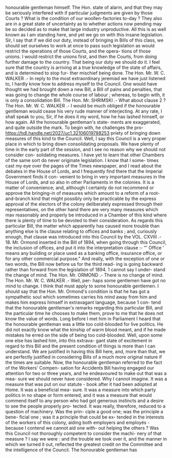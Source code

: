 honourable gentleman himself. The Hon. state of alarm, and that they may be seriously interfered with if particular judgments are given by those Courts ? What is the condition of our woollen-factories to-day ? They also are in a great state of uncertainty as to whether actions now pending may be so decided as to make that large industry unproductive. All this is as well known as I am standing here, and yet we go on with this insane legislation. Sir, I say that if we did our duty, instead of bringing in Bills of this class, we should set ourselves to work at once to pass such legislation as would restrict the operations of those Courts, and the opera- tions of those unions. I would restrict the unions first, and then the Courts, from doing further damage to the country. That being our duty we should do it. I feel sure that the country is arriving at a true knowledge of the state of affairs, and is determined to stop fur- ther mischief being done. The Hon. Mr. W. C. WALKER .- In reply to the most extraordinary jeremiad we have just listened to, I hardly know how to address myself to the Council. One would have thought we had brought down a new Bill, a Bill of pains and penalties, that was going to change the whole course of labour ; whereas, to begin with, it is only a consolidation Bill. The Hon. Mr. SHRIMSKI .- What about clause 2 ? The Hon. Mr. W. C. WALKER .- I would be much obliged if the honourable gentleman would cease his very rude manner of interjecting. At any rate, I shall speak to you, Sir, if he does it my word, how he has lashed himself, or how again. All the honourable gentleman's state- ments are exaggerated, and quite outside the mark. To begin with, he challenges the pro- https://hdl.handle.net/2027/uc1.32106019788253 priety of bringing down measures of this kind to the Council. Well, I say this Council is a very proper place in which to bring down consolidating proposals. We have plenty of time in the early part of the session, and I see no reason why we should not consider con- solidating measures. I have yet to learn that other Chambers of the same sort do never originate legislation. I know that I some- times cast my eye over the pages of the Times newspaper, and I read about the debates in the House of Lords, and I frequently find there that the Imperial Government finds it con- venient to bring in very important measures in the House of Lords, and so also in other Parliaments in the colonies. It is a matter of convenience; and, although I certainly do not recommend or approve the bringing-in of measures which amount to a reform of a root- and-branch kind that might possibly only be practicable by the express approval of the electors of the colony deliberately expressed through their representatives, on the other hand there are very many measures which mav reasonably and properly be introduced in a Chamber of this kind where there is plenty of time to be devoted to their consideration. As regards this particular Bill, the matter which apparently has caused more trouble than anything else is the clause relating to offices and banks ; and, curiously enough, that clause was introduced into this Council by the VOL. CXVIII .- 18. Mr. Ormond inserted in the Bill of 1894, when going through this Council, the inclusion of offices, and put it into the interpretation clause :- "' Office ' means any building or place used as a banking office, insurance office, or for any other commercial purpose." And really, with the exception of one or two words, the Bill now before us for the third read- ing is going backward rather than forward from the legislation of 1894. 1 cannot say I under- stand the change of mind. The Hon. Mr. ORMOND .- There is no change of mind. The Hon. Mr. W. C. WALKER .- Well, per- haps some gentlemen have got no mind to change. I think that must apply to some honourable gentlemen. I should say that the Hon. Mr. Ormond's condition is that he has got a sympathetic soul which sometimes carries his mind away from him and makes him express himself in extravagant language, because 1 con- tend that the honourable gentleman's remarks regarding this particular Bill, and the particular time he chooses to make them, prove to me that he does not know the value of words. Long before I met him in Parliament I heard that the honourable gentleman was a little too cold-blooded for live politics. He did not exactly know what the kinship of warm blood meant, and if he made mistakes he erred on the side of being too cold-blooded. Well, upon some one else has lashed him, into this extrava- gant state of excitement in regard to this Bill and the present condition of things is more than I can understand. We are justified in having this Bill here, and, more than that, we are perfectly justified in considering Bills of a much more original nature if the times are suitable. Now, the honourable gentleman referred to the fact of the Workers' Compen- sation for Accidents Bill having engaged our attention for two or three years, and he endeavoured to make out that was a mea- sure we should never have considered. Why I cannot imagine. It was a measure that was put on our statute - book after it had been adopted at Home. It was a beneficial mea- sure. It was a measure into which party politics in no shape or form entered, and it was a measure that would commend itself to any person who had got generous instincts and a desire to see the people properly pro- tected. It was really, therefore, reduced to a question of machinery. Was the prin- ciple a good one; was the principle a bene- ficial one ; was it a principle that could be ex- tended in the interests of the workers of this colony, aiding both employers and employés -because I contend we cannot aid one with- out helping the others ? Was this Council not thoroughly competent to consider the machi- nery of that measure ? I say we were : and the trouble we took over it, and the manner in which we turned it out, reflected the greatest credit on the Committee and the intelligence of the Council. The honourable gentleman has 